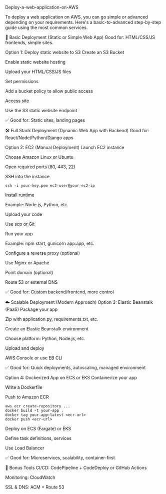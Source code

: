 Deploy-a-web-application-on-AWS
 
 
 
 
 
 To deploy a web application on AWS, you can go simple or advanced depending on your requirements. Here's a basic-to-advanced step-by-step guide using the most common services.

🚀 Basic Deployment (Static or Simple Web App)
Good for: HTML/CSS/JS frontends, simple sites.

Option 1: Deploy static website to S3
Create an S3 Bucket

Enable static website hosting

Upload your HTML/CSS/JS files

Set permissions

Add a bucket policy to allow public access

Access site

Use the S3 static website endpoint

✅ Good for: Static sites, landing pages

🛠️ Full Stack Deployment (Dynamic Web App with Backend)
Good for: React/Node/Python/Django apps

Option 2: EC2 (Manual Deployment)
Launch EC2 instance

Choose Amazon Linux or Ubuntu

Open required ports (80, 443, 22)

SSH into the instance


    ssh -i your-key.pem ec2-user@your-ec2-ip

Install runtime

Example: Node.js, Python, etc.

Upload your code

Use scp or Git

Run your app

Example: npm start, gunicorn app:app, etc.

Configure a reverse proxy (optional)

Use Nginx or Apache

Point domain (optional)

Route 53 or external DNS

✅ Good for: Custom backend/frontend, more control

☁️ Scalable Deployment (Modern Approach)
Option 3: Elastic Beanstalk (PaaS)
Package your app

Zip with application.py, requirements.txt, etc.

Create an Elastic Beanstalk environment

Choose platform: Python, Node.js, etc.

Upload and deploy

AWS Console or use EB CLI

✅ Good for: Quick deployments, autoscaling, managed environment

Option 4: Dockerized App on ECS or EKS
Containerize your app

Write a Dockerfile

Push to Amazon ECR

    aws ecr create-repository ...
    docker build -t your-app .
    docker tag your-app:latest <ecr-url>
    docker push <ecr-url>

Deploy on ECS (Fargate) or EKS

Define task definitions, services

Use Load Balancer

✅ Good for: Microservices, scalability, container-first

🧪 Bonus Tools
CI/CD: CodePipeline + CodeDeploy or GitHub Actions

Monitoring: CloudWatch

SSL & DNS: ACM + Route 53

